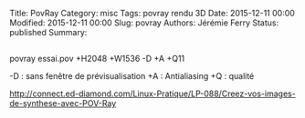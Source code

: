 Title: PovRay
Category: misc
Tags: povray rendu 3D
Date: 2015-12-11 00:00
Modified: 2015-12-11 00:00
Slug: povray
Authors: Jérémie Ferry
Status: published
Summary:

## 

povray essai.pov +H2048 +W1536 -D +A +Q11

-D : sans fenêtre de prévisualisation
+A : Antialiasing
+Q : qualité

http://connect.ed-diamond.com/Linux-Pratique/LP-088/Creez-vos-images-de-synthese-avec-POV-Ray
